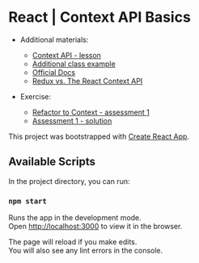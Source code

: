 # React | Context API Basics

- Additional materials:
    - [Context API - lesson](http://materials.ironhack.com/s/B1fGT93nE)
    - [Additional class example](https://github.com/sandrabosk/context-api-class-example)
    - [Official Docs](https://reactjs.org/docs/context.html)
    - [Redux vs. The React Context API](https://daveceddia.com/context-api-vs-redux/)

- Exercise:
    - [Refactor to Context - assessment 1](https://github.com/sandrabosk/context-assessment)
    - [Assessment 1 - solution](https://github.com/sandrabosk/context-assessment-solution-)



This project was bootstrapped with [Create React App](https://github.com/facebook/create-react-app).

## Available Scripts

In the project directory, you can run:

### `npm start`

Runs the app in the development mode.<br>
Open [http://localhost:3000](http://localhost:3000) to view it in the browser.

The page will reload if you make edits.<br>
You will also see any lint errors in the console.


